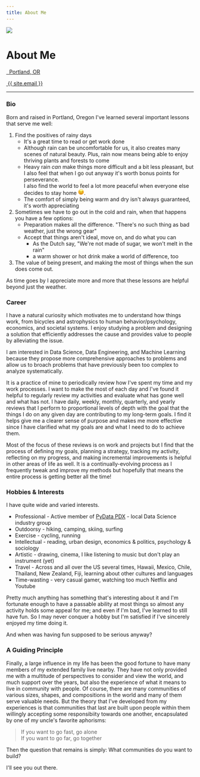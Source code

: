 ```yaml
---
title: About Me
---
```

<!-- <div class="container"> -->
<div class="container">
  <div class="row">
    <!-- <div class="user-card"> -->
      <!-- <div class="row"> -->
        <!-- <div class="card col-md-3"> -->
        <div class="card col-md-4">
          <img src="{{ site.baseurl }}/assets/images/profile_pic.JPG">
        </div>
        <!-- <div class="col-md-9"> -->
        <div class="col-md-8">
          <h1>About Me</h1>
          <p>
           <a style="color: inherit; border-bottom: none" 
             href="https://www.google.com/maps/place/Portland,+OR" 
             target="_blank">
             <!-- <i class="fa fa-map-marker"></i>&nbsp;&nbsp;{{ site.location }} -->
             <i class="fa fa-map-marker"></i>&nbsp;&nbsp;Portland, OR
           </a>
          </p>
          <p>
           <a style="color: inherit; border-bottom: none" 
             href="mailto: {{ site.email }}" 
             target="_blank">
             <i class="fa fa-envelope-o"></i>&nbsp;{{ site.email }}
           </a>
          </p>
          <hr />
        </div>
      <!-- </div> -->
    <!-- </div> -->
  </div>
</div>
<!-- </div> -->

### Bio
Born and raised in Portland, Oregon I've learned several important lessons that
serve me well:

<!--
  1. How to find the positives of rainy days
    - it's a great time to read or get work done
    - rain now means thriving plants and forests to come
    - the comfort of simply being warm and dry isn't always guaranteed, it's worth
      appreciating

  (In a form of climate-related Stockholm Syndrome, one can actually grow to
    *like* the rain ::mind-blown:: ::confused face::)
  2. Sometimes we have to go out in poor weather, when that happens you have a few
  options:
    - Be prepared, most hikers know: "There's no such thing as bad weather, just the wrong gear"
    - Accept that things aren't ideal, move on, and do what you can
     - the Dutch have articulated, "We're not made of sugar, we won't melt in the rain"
      - (a warm shower and a hot drink at the end of the day make a world of difference, too)
  3. The value of being present and making the most things when the sun does come out. 
-->

<ol>
  <li> <!--- ol 1 -->
    Find the positives of rainy days
    <ul>
      <li>It's a great time to read or get work done</li>
      <li>
        Although rain can be uncomfortable for us, it also creates many scenes of
        natural beauty.
        Plus, rain now means being able to enjoy thriving plants and forests to come
      </li>
      <li>
        Heavy rain <em>can</em> make things more difficult and a bit less pleasant, 
        but I also feel that when I go out anyway it's worth bonus points for perseverance.
        <br>
        I also find the world to feel a lot more peaceful when everyone else decides to stay home 
        <img class="image" src="/assets/images/winking.png" width="16" height="16">.
      </li>
      <li>The comfort of simply being warm and dry isn't always guaranteed, it's worth appreciating</li>
    </ul>
<!--
    (In a form of climate-related Stockholm Syndrome, one can actually grow to
    <em>like</em> the rain 🤯 )   
--><!-- &#129327; -->
  </li> <!--- ol 1 -->
  <li> <!--- ol 2 -->
    Sometimes we have to go out in the cold and rain, when that happens you have a few options:
    <ul>
      <li>Preparation makes all the difference. "There's no such thing as bad weather, just the wrong gear"</li>
      <li>Accept that things aren't ideal, move on, and do what you can
        <ul>
          <li>As the Dutch say, "We're not made of sugar, we won't melt in the rain"</li>
          <li>a warm shower or hot drink make a world of difference, too</li>
        </ul>
      </li>
    </ul>
  </li> <!--- ol 2 -->
  <li> <!--- ol 3 -->
    The value of being present, and making the most of things when the sun does come out. 
  </li> <!--- ol 3 -->
</ol>

As time goes by I appreciate more and more that these lessons are helpful beyond
just the weather.

### Career
I have a natural curiosity which motivates me to understand how things work,
from bicycles and astrophysics to human behavior/psychology, economics, and
societal systems. I enjoy studying a problem and designing a solution that
efficiently addresses the cause and provides value to people by alleviating the
issue.

I am interested in Data Science, Data Engineering, and Machine Learning because
they propose more comprehensive approaches to problems and
allow us to broach problems that have previously been too complex to
analyze systematically.

It is a practice of mine to periodically review how I've spent my time and my work processes.
I want to make the most of each day and I've found it helpful to regularly
review my activities and evaluate what has gone well and what has not. I have
daily, weekly, monthly, quarterly, and yearly reviews that I perform to
proportional levels of depth with the goal that the things I do on any given day
are contributing to my long-term goals. I find it helps give me a clearer sense
of purpose and makes me more effective since I have clarified what my goals are
and what I need to do to achieve them.

Most of the focus of these reviews is on work and projects
but I find that the process of defining my goals, planning a strategy, tracking my activity,
reflecting on my progress, and making incremental improvements is helpful in other
areas of life as well. It is a continually-evolving process as I frequently
tweak and improve my methods but hopefully that means the entire process is
getting better all the time!

### Hobbies & Interests
I have quite wide and varied interests.
- Professional - Active member of <a href="https://pdx.pydata.org">PyData PDX</a> - local Data Science industry group
- Outdoorsy - hiking, camping, skiing, surfing
- Exercise - cycling, running
- Intellectual - reading, urban design, economics & politics, psychology &
  sociology
- Artistic - drawing, cinema, I like listening to music but don't play an
instrument (yet)
- Travel - Across and all over the US several times, Hawaii, Mexico, Chile, Thailand, New
Zealand, Fiji, learning about other cultures and languages
- Time-wasting - very casual gamer, watching too much Netflix and Youtube

Pretty much anything has something that's interesting about it and I'm fortunate
enough to have a passable ability at most things so almost any activity holds
some appeal for me; and even if I'm bad, I've learned to still have fun.
So I may never conquer a hobby but I'm satisfied if I've sincerely enjoyed my time doing it.

And when was having fun supposed to be serious anyway?

### A Guiding Principle
Finally, a large influence in my life has been the good fortune to have many
members of my extended family live nearby. They have not only provided me with a
multitude of perspectives to consider and view the world, and much support over
the years, but also the experience of what it means to live in community with
people. Of course, there are many communities of various sizes, shapes, and
compositions in the world and many of them serve valuable needs. But the theory
that I've developed from my experiences is that communities that last are built
upon people within them willingly accepting some responsibiity towards one
another, encapsulated by one of my uncle's favorite aphorisms:

> If you want to go fast, go alone<br>
> If you want to go far, go together

Then the question that remains is simply: What communities do you want to build?

I'll see you out there.

